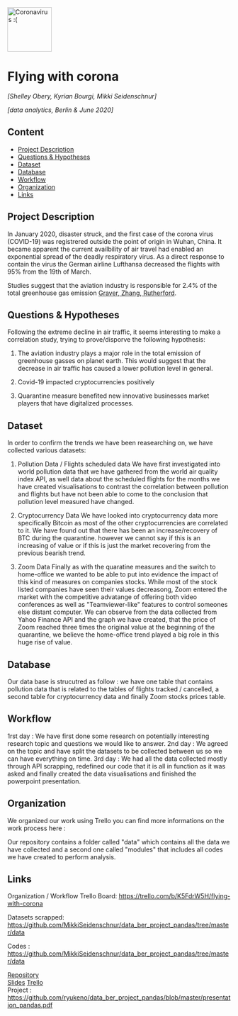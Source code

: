 <img src="https://www.bochum.de/C125830C0042AB74/CurrentBaseLink/W2BMMFEF129BOCMDE/$FILE/corona_3d_slider_ContentHalf.jpg" alt="Coronavirus :(" width="100"/>

# Flying with corona
*[Shelley Obery, Kyrian Bourgi, Mikki Seidenschnur]*

*[data analytics, Berlin & June 2020]*

## Content
- [Project Description](#project-description)
- [Questions & Hypotheses](#questions-hypotheses)
- [Dataset](#dataset)
- [Database](#database)
- [Workflow](#workflow)
- [Organization](#organization)
- [Links](#links)

## Project Description
In January 2020, disaster struck, and the first case of the corona virus (COVID-19) was registrered outside the point of origin in Wuhan, China. It became apparent the current availbility of air travel had enabled an exponential spread of the deadly respiratory virus. As a direct response to contain the virus the German airline Lufthansa decreased the flights with 95% from the 19th of March.

Studies suggest that the aviation industry is responsible for 2.4% of the total greenhouse gas emission [Graver, Zhang, Rutherford](https://theicct.org/sites/default/files/publications/ICCT_CO2-commercl-aviation-2018_20190918.pdf). 

## Questions & Hypotheses
Following the extreme decline in air traffic, it seems interesting to make a correlation study, trying to prove/disporve the following hypothesis:

1. The aviation industry plays a major role in the total emission of greenhouse gasses on planet earth. This would suggest that the decrease in air traffic has caused a lower pollution level in general.

2. Covid-19 impacted cryptocurrencies positively 

3. Quarantine measure benefited new innovative businesses market players that have digitalized processes.



## Dataset
In order to confirm the trends we have been reasearching on, we have collected various datasets: 

1. Pollution Data / Flights scheduled data
We have first investigated into world pollution data that we have gathered from the world air quality index API, as well data about the scheduled flights for the months we have created visualisations to contrast the correlation between pollution and flights but have not been able to come to the conclusion that pollution level measured have changed.


2. Cryptocurrency Data
We have looked into cryptocurrency data more specifically Bitcoin as most of the other cryptocurrencies are correlated to it. We have found out that there has been an increase/recovery of BTC during the quarantine. however we cannot say if this is an increasing of value or if this is just the market recovering from the previous bearish trend.

3. Zoom Data
Finally as with the quaratine measures and the switch to home-office we wanted to be able to put into evidence the impact of this kind of measures on companies stocks. While most of the stock listed companies have seen their values decreasong, Zoom entered the market with the competitive advatange of offering both video conferences as well as "Teamviewer-like" features to control someones else distant computer. We can observe from the data collected from Yahoo Finance API and the graph we have created, that the price of Zoom reached three times the original value at the beginning of the quarantine, we believe the home-office trend played a big role in this huge rise of value.



## Database
Our data base is strucutred as follow : we have one table that contains pollution data that is related to the tables of flights tracked / cancelled, a second table for cryptocurrency data and finally Zoom stocks prices table.

## Workflow
1rst day : We have first done some research on potentially interesting research topic and questions we would like to answer. 
2nd day : We agreed on the topic and have split the datasets to be collected between us so we can have everything on time.
3rd day : We had all the data collected mostly through API scrapping, redefined our code that it is all in function as it was asked and finally created the data visualisations and finished the powerpoint presentation.

## Organization
We organized our work using Trello you can find more informations on the work process here : 

Our repository contains a folder called "data" which contains all the data we have collected and a second one called "modules" that includes all codes we have created to perform analysis. 

## Links
Organization / Workflow Trello Board: https://trello.com/b/K5FdrW5H/flying-with-corona

Datasets scrapped: https://github.com/MikkiSeidenschnur/data_ber_project_pandas/tree/master/data

Codes : https://github.com/MikkiSeidenschnur/data_ber_project_pandas/tree/master/data


[Repository](https://github.com/https://github.com/MikkiSeidenschnur/data_ber_project_pandas)  
[Slides](https://slides.com/)
[Trello](https://trello.com/b/K5FdrW5H/week-3-project)  
Project : https://github.com/ryukeno/data_ber_project_pandas/blob/master/presentation_pandas.pdf
